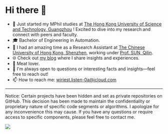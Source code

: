 # Hi there 👋

- 🔭 Just started my MPhil studies at [The Hong Kong University of Science and Technology, Guangzhou](https://www.hkust-gz.edu.cn/) ! Excited to dive into my research and connect with peers and faculty.
- 🎓 Bachelor of Engineering in Automation.
- 💼 I had an amazing time as a Research Assistant at [The Chinese University of Hong Kong, Shenzhen](https://cuhk.edu.cn/en), working under [Prof. SUN, Qilin](https://sds.cuhk.edu.cn/en/teacher/489).
- 🌐 Check out [my blog](https://yipko.com) where I share insights and experiences.
- 🍖 Meat lover.
- 💬 I'm always open to questions or interesting facts and insights—feel free to reach out!
- 📫 How to reach me: [wiriest.listen-0a@icloud.com](mailto:wiriest.listen-0a@icloud.com)

---
Notice: Certain projects have been hidden and set as private repositories on GitHub. This decision has been made to maintain the confidentiality or proprietary nature of specific code segments or algorithms. I apologize for any inconvenience this may cause. If you have any questions or require access to specific components, please feel free to contact me.

![](https://komarev.com/ghpvc/?username=YipKo&style=plastic)
